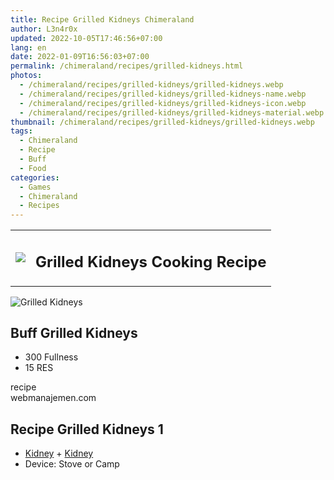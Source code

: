 ```yaml
---
title: Recipe Grilled Kidneys Chimeraland
author: L3n4r0x
updated: 2022-10-05T17:46:56+07:00
lang: en
date: 2022-01-09T16:56:03+07:00
permalink: /chimeraland/recipes/grilled-kidneys.html
photos:
  - /chimeraland/recipes/grilled-kidneys/grilled-kidneys.webp
  - /chimeraland/recipes/grilled-kidneys/grilled-kidneys-name.webp
  - /chimeraland/recipes/grilled-kidneys/grilled-kidneys-icon.webp
  - /chimeraland/recipes/grilled-kidneys/grilled-kidneys-material.webp
thumbnail: /chimeraland/recipes/grilled-kidneys/grilled-kidneys.webp
tags:
  - Chimeraland
  - Recipe
  - Buff
  - Food
categories:
  - Games
  - Chimeraland
  - Recipes
---
```


<section id="bootstrap-wrapper">
  <link
    rel="stylesheet"
    href="https://rawcdn.githack.com/dimaslanjaka/Web-Manajemen/bb6505ea081a75a7c845f65fb9d939276931c82f/css/bootstrap-4.5-wrapper.css"
  />
  <div class="row mb-2">
    <div class="col-md-12 mb-2">
      <table class="table" id="post-info">
        <tbody>
          <tr>
            <td>
              <img
                class="d-inline-block me-2"
                src="/chimeraland/recipes/grilled-kidneys/grilled-kidneys-icon.webp"
                width="auto"
                height="auto"
              />
            </td>
            <td><h1 class="fs-5">Grilled Kidneys Cooking Recipe</h1></td>
          </tr>
        </tbody>
      </table>
    </div>
  </div>
  <div class="card mb-2">
    <div class="row g-0">
      <div class="col-sm-4 position-relative mb-2">
        <img
          src="/chimeraland/recipes/grilled-kidneys/grilled-kidneys-material.webp"
          class="card-img fit-cover w-100 h-100"
          alt="Grilled Kidneys"
          data-fancybox="true"
        />
      </div>
      <div class="col-sm-8 mb-2">
        <div class="card-body">
          <h2 class="card-title fs-5">Buff Grilled Kidneys</h2>
          <div class="card-text">
            <ul>
              <li>300 Fullness</li>
              <li>15 RES</li>
            </ul>
          </div>
          <span class="badge rounded-pill bg-dark text-white">recipe</span>
        </div>
        <div class="card-footer text-end text-muted">webmanajemen.com</div>
      </div>
    </div>
  </div>
  <div class="row mb-2">
    <div class="col-12 col-lg-6 recipe-item mb-2">
      <div class="card">
        <div class="card-body">
          <h2 class="card-title fs-5">Recipe Grilled Kidneys 1</h2>
          <div class="card-text">
            <ul>
              <li>
                <a
                  class="text-decoration-none"
                  href="/chimeraland/materials/kidney.html"
                  >Kidney</a
                ><span> + </span
                ><a
                  class="text-decoration-none"
                  href="/chimeraland/materials/kidney.html"
                  >Kidney</a
                >
              </li>
              <li>Device: Stove or Camp</li>
            </ul>
          </div>
        </div>
      </div>
    </div>
  </div>
</section>